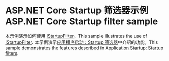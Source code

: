 # <a name="aspnet-core-startup-filter-sample"></a><span data-ttu-id="80b5d-101">ASP.NET Core Startup 筛选器示例</span><span class="sxs-lookup"><span data-stu-id="80b5d-101">ASP.NET Core Startup filter sample</span></span>

<span data-ttu-id="80b5d-102">本示例演示如何使用 [IStartupFilter](https://docs.microsoft.com/dotnet/api/microsoft.aspnetcore.hosting.istartupfilter)。</span><span class="sxs-lookup"><span data-stu-id="80b5d-102">This sample illustrates the use of [IStartupFilter](https://docs.microsoft.com/dotnet/api/microsoft.aspnetcore.hosting.istartupfilter).</span></span> <span data-ttu-id="80b5d-103">本示例演示[应用程序启动：Startup 筛选器](https://docs.microsoft.com/aspnet/core/fundamentals/startup#startup-filters)中介绍的功能。</span><span class="sxs-lookup"><span data-stu-id="80b5d-103">This sample demonstrates the features described in [Application Startup: Startup filters](https://docs.microsoft.com/aspnet/core/fundamentals/startup#startup-filters).</span></span>
